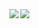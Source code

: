 <!--
**GuilhermeFreitas09/GuilhermeFreitas09** is a ✨ _special_ ✨ repository because its `README.md` (this file) appears on your GitHub profile.

Here are some ideas to get you started:

- 🔭 I’m currently working on ...
- 🌱 I’m currently learning ...
- 👯 I’m looking to collaborate on ...
- 🤔 I’m looking for help with ...
- 💬 Ask me about ...
- 📫 How to reach me: ...
- 😄 Pronouns: ...
- ⚡ Fun fact: ...
-->

<div>
<a href="https://github-readme-stats.vercel.app/api?username=GuilhermeFreitas09&theme=tokyonight">
  <img  align="left" src="https://github-readme-stats.vercel.app/api?username=GuilhermeFreitas09&count_private=true&show_icons=true&theme=tokyonight" />
</a>
<a href="https://github-readme-stats.vercel.app/api/top-langs/?username=GuilhermeFreitas09&count_private=true&theme=tokyonight">
  <img align="left" src="https://github-readme-stats.vercel.app/api/top-langs/?username=GuilhermeFreitas09&hide=php&theme=tokyonight" />
</a>
</div>
